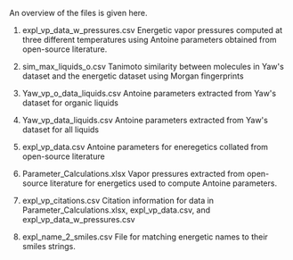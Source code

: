 An overview of the files is given here.
1) expl_vp_data_w_pressures.csv
     Energetic vapor pressures computed at three different temperatures using Antoine parameters obtained from open-source literature.

2) sim_max_liquids_o.csv
     Tanimoto similarity between molecules in Yaw's dataset and the energetic dataset using Morgan fingerprints

3) Yaw_vp_o_data_liquids.csv
     Antoine parameters extracted from Yaw's dataset for organic liquids

4) Yaw_vp_data_liquids.csv
     Antoine parameters extracted from Yaw's dataset for all liquids

5) expl_vp_data.csv
     Antoine parameters for eneregetics collated from open-source literature

6) Parameter_Calculations.xlsx
     Vapor pressures extracted from open-source literature for energetics used to compute Antoine parameters.

7) expl_vp_citations.csv
     Citation information for data in Parameter_Calculations.xlsx, expl_vp_data.csv, and expl_vp_data_w_pressures.csv

8) expl_name_2_smiles.csv
     File for matching energetic names to their smiles strings.
